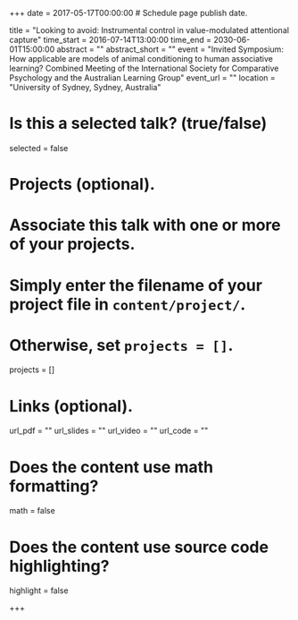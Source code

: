 +++
date = 2017-05-17T00:00:00  # Schedule page publish date.

title = "Looking to avoid: Instrumental control in value-modulated attentional capture"
time_start = 2016-07-14T13:00:00
time_end = 2030-06-01T15:00:00
abstract = ""
abstract_short = ""
event = "Invited Symposium: How applicable are models of animal conditioning to human associative learning? Combined Meeting of the International Society for Comparative Psychology and the Australian Learning Group"
event_url = ""
location = "University of Sydney, Sydney, Australia"

# Is this a selected talk? (true/false)
selected = false

# Projects (optional).
#   Associate this talk with one or more of your projects.
#   Simply enter the filename of your project file in `content/project/`.
#   Otherwise, set `projects = []`.
projects = []

# Links (optional).
url_pdf = ""
url_slides = ""
url_video = ""
url_code = ""

# Does the content use math formatting?
math = false

# Does the content use source code highlighting?
highlight = false


+++
